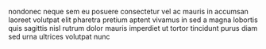 nondonec neque sem eu posuere consectetur vel ac mauris in accumsan laoreet
volutpat elit pharetra pretium aptent vivamus in sed a magna lobortis quis
sagittis nisl rutrum dolor mauris imperdiet ut tortor tincidunt purus diam sed
urna ultrices volutpat nunc